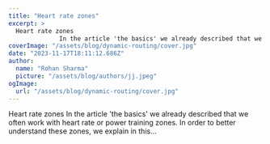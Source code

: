 ```yaml
---
title: "Heart rate zones"
excerpt: >
  Heart rate zones
              In the article 'the basics' we already described that we often work with heart rate or power training zones. In order to better understand these zones, we explain in this.
coverImage: "/assets/blog/dynamic-routing/cover.jpg"
date: "2023-11-17T18:11:12.686Z"
author:
  name: "Rohan Sharma"
  picture: "/assets/blog/authors/jj.jpeg"
ogImage:
  url: "/assets/blog/dynamic-routing/cover.jpg"
---
```


Heart rate zones
            In the article 'the basics' we already described that we often work with heart rate or power training zones. In order to better understand these zones, we explain in this...